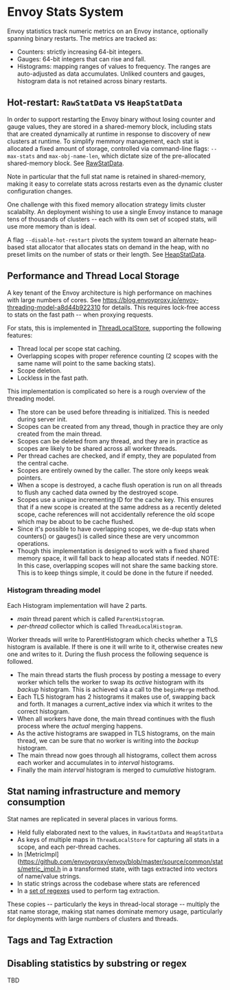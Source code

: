 # Envoy Stats System

Envoy statistics track numeric metrics on an Envoy instance, optionally spanning
binary restarts. The metrics are tracked as:

 * Counters: strictly increasing 64-bit integers.
 * Gauges: 64-bit integers that can rise and fall.
 * Histograms: mapping ranges of values to frequency. The ranges are auto-adjusted as
   data accumulates. Unliked counters and gauges, histogram data is not retained across
   binary restarts.

## Hot-restart: `RawStatData` vs `HeapStatData`

In order to support restarting the Envoy binary without losing counter and gauge
values, they are stored in a shared-memory block, including stats that are
created dynamically at runtime in response to discovery of new clusters at
runtime. To simplify memmory management, each stat is allocated a fixed amount
of storage, controlled via command-line flags: `--max-stats` and
`max-obj-name-len`, which dictate size of the pre-allocated shared-memory
block. See
[RawStatData](https://github.com/envoyproxy/envoy/blob/master/source/common/stats/raw_stat_data.h).

Note in particular that the full stat name is retained in shared-memory, making
it easy to correlate stats across restarts even as the dynamic cluster
configuration changes.

One challenge with this fixed memory allocation strategy limits cluster
scalabilty. An deployment wishing to use a single Envoy instance to manage tens
of thousands of clusters -- each with its own set of scoped stats, will use more
memory than is ideal.

A flag `--disable-hot-restart` pivots the system toward an alternate heap-based
stat allocator that allocates stats on demand in the heap, with no preset limits
on the number of stats or their length. See
[HeapStatData](https://github.com/envoyproxy/envoy/blob/master/source/common/stats/heap_stat_data.h).

## Performance and Thread Local Storage

A key tenant of the Envoy architecture is high performance on machines with
large numbers of cores. See
https://blog.envoyproxy.io/envoy-threading-model-a8d44b922310 for details. This
requires lock-free access to stats on the fast path -- when proxying requests.

For stats, this is implemented in
[ThreadLocalStore](https://github.com/envoyproxy/envoy/blob/master/source/common/stats/thread_local_store.h), supporting the following features:

 * Thread local per scope stat caching.
 * Overlapping scopes with proper reference counting (2 scopes with the same name will point to
   the same backing stats).
 * Scope deletion.
 * Lockless in the fast path.

This implementation is complicated so here is a rough overview of the threading model.

 * The store can be used before threading is initialized. This is needed during server init.
 * Scopes can be created from any thread, though in practice they are only created from the main
   thread.
 * Scopes can be deleted from any thread, and they are in practice as scopes are likely to be
   shared across all worker threads.
 * Per thread caches are checked, and if empty, they are populated from the central cache.
 * Scopes are entirely owned by the caller. The store only keeps weak pointers.
 * When a scope is destroyed, a cache flush operation is run on all threads to flush any cached
   data owned by the destroyed scope.
 * Scopes use a unique incrementing ID for the cache key. This ensures that if a new scope is
   created at the same address as a recently deleted scope, cache references will not accidentally
   reference the old scope which may be about to be cache flushed.
 * Since it's possible to have overlapping scopes, we de-dup stats when counters() or gauges() is
   called since these are very uncommon operations.
 * Though this implementation is designed to work with a fixed shared memory space, it will fall
   back to heap allocated stats if needed. NOTE: In this case, overlapping scopes will not share
   the same backing store. This is to keep things simple, it could be done in the future if
   needed.

### Histogram threading model

Each Histogram implementation will have 2 parts.

 * *main* thread parent which is called `ParentHistogram`.
 * *per-thread* collector which is called `ThreadLocalHistogram`.

Worker threads will write to ParentHistogram which checks whether a TLS
histogram is available. If there is one it will write to it, otherwise creates
new one and writes to it. During the flush process the following sequence is
followed.

 * The main thread starts the flush process by posting a message to every worker which tells the
   worker to swap its *active* histogram with its *backup* histogram. This is achieved via a call
   to the `beginMerge` method.
 * Each TLS histogram has 2 histograms it makes use of, swapping back and forth. It manages a
   current_active index via which it writes to the correct histogram.
 * When all workers have done, the main thread continues with the flush process where the
   *actual* merging happens.
 * As the active histograms are swapped in TLS histograms, on the main thread, we can be sure
   that no worker is writing into the *backup* histogram.
 * The main thread now goes through all histograms, collect them across each worker and
   accumulates in to *interval* histograms.
 * Finally the main *interval* histogram is merged to *cumulative* histogram.

## Stat naming infrastructure and memory consumption

Stat names are replicated in several places in various forms.

 * Held fully elaborated next to the values, in `RawStatData` and `HeapStatData`
 * As keys of multiple maps in `ThreadLocalStore` for capturing all stats in a scope,
   and each per-thread caches.
 * In [MetricImpl](https://github.com/envoyproxy/envoy/blob/master/source/common/stats/metric_impl.h
   in a transformed state, with tags extracted into vectors of name/value strings.
 * In static strings across the codebase where stats are referenced
 * In a [set of
   regexes](https://github.com/envoyproxy/envoy/blob/master/source/common/config/well_known_names.cc)
   used to perform tag extraction.

These copies -- particularly the keys in thread-local storage -- multiply the
stat name storage, making stat names dominate memory usage, particularly for
deployments with large numbers of clusters and threads.

## Tags and Tag Extraction

## Disabling statistics by substring or regex

TBD
